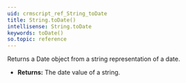 ```yaml
---
uid: crmscript_ref_String_toDate
title: String.toDate()
intellisense: String.toDate
keywords: toDate()
so.topic: reference
---
```



Returns a Date object from a string representation of a date.



* **Returns:** The date value of a string.


